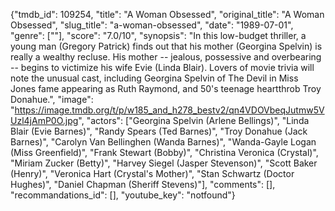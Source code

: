 {"tmdb_id": 109254, "title": "A Woman Obsessed", "original_title": "A Woman Obsessed", "slug_title": "a-woman-obsessed", "date": "1989-07-01", "genre": [""], "score": "7.0/10", "synopsis": "In this low-budget thriller, a young man (Gregory Patrick) finds out that his mother (Georgina Spelvin) is really a wealthy recluse. His mother -- jealous, possessive and overbearing -- begins to victimize his wife Evie (Linda Blair). Lovers of movie trivia will note the unusual cast, including Georgina Spelvin of The Devil in Miss Jones fame appearing as Ruth Raymond, and 50's teenage heartthrob Troy Donahue.", "image": "https://image.tmdb.org/t/p/w185_and_h278_bestv2/qn4VDOVbeqJutmw5VUzl4jAmP0O.jpg", "actors": ["Georgina Spelvin (Arlene Bellings)", "Linda Blair (Evie Barnes)", "Randy Spears (Ted Barnes)", "Troy Donahue (Jack Barnes)", "Carolyn Van Bellinghen (Wanda Barnes)", "Wanda-Gayle Logan (Miss Greenfield)", "Frank Stewart (Bobby)", "Christina Veronica (Crystal)", "Miriam Zucker (Betty)", "Harvey Siegel (Jasper Stevenson)", "Scott Baker (Henry)", "Veronica Hart (Crystal's Mother)", "Stan Schwartz (Doctor Hughes)", "Daniel Chapman (Sheriff Stevens)"], "comments": [], "recommandations_id": [], "youtube_key": "notfound"}
